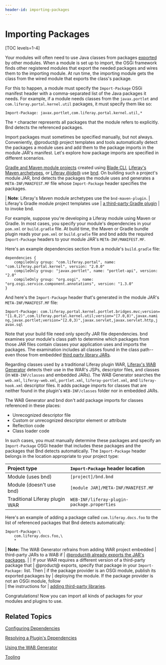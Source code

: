 ```yaml
---
header-id: importing-packages
---
```


# Importing Packages

[TOC levels=1-4]

Your modules will often need to use Java classes from packages
[exported](/docs/7-0/tutorials/-/knowledge_base/t/exporting-packages) by other
modules. When a module is set up to import, the OSGi framework finds other
registered modules that export the needed packages and wires them to the
importing module. At run time, the importing module gets the class from the
wired module that exports the class's package. 

For this to happen, a module must specify the `Import-Package` OSGi manifest
header with a comma-separated list of the Java packages it needs. For example,
if a module needs classes from the `javax.portlet` and
`com.liferay.portal.kernel.util` packages, it must specify them like so:

    Import-Package: javax.portlet,com.liferay.portal.kernel.util,*

The `*` character represents all packages that the module refers to explicitly. Bnd detects the referenced packages.
 
Import packages must sometimes be specified manually, but not always.
Conveniently, @product@ project templates and tools automatically detect the
packages a module uses and add them to the package imports in the module JAR's
manifest. Let's explore how package imports are specified in different
scenarios.

[Gradle and Maven module projects](/docs/7-0/reference/-/knowledge_base/r/project-templates)
created using
[Blade CLI](/docs/7-0/tutorials/-/knowledge_base/t/blade-cli),
[Liferay's Maven archetypes](/docs/7-0/tutorials/-/knowledge_base/t/maven),
or
[Liferay @ide@](/docs/7-0/tutorials/-/knowledge_base/t/liferay-ide)
use
[bnd](http://bnd.bndtools.org/).
On building such a project's module JAR, bnd detects the packages the module
uses and generates a `META-INF/MANIFEST.MF` file whose `Import-Package` header
specifies the packages. 

| **Note**: Liferay's Maven module archetypes use the `bnd-maven-plugin`.
| Liferay's Gradle module project templates use
| [a third-party Gradle plugin](https://github.com/TomDmitriev/gradle-bundle-plugin)
| to invoke bnd.

For example, suppose you're developing a Liferay module using Maven or Gradle.
In most cases, you specify your module's dependencies in your `pom.xml` or
`build.gradle` file. At build time, the Maven or Gradle bundle plugin reads your
`pom.xml` or `build.gradle` file and bnd adds the required `Import-Package`
headers to your module JAR's `META-INF/MANIFEST.MF`. 

Here's an example dependencies section from a module's `build.gradle` file:

    dependencies {
        compileOnly group: "com.liferay.portal", name: "com.liferay.portal.kernel", version: "2.0.0"
        compileOnly group: "javax.portlet", name: "portlet-api", version: "2.0"
        compileOnly group: "org.osgi", name: "org.osgi.service.component.annotations", version: "1.3.0"
    }

And here's the `Import-Package` header that's generated in the module JAR's
`META-INF/MANIFEST.MF` file:

    Import-Package: com.liferay.portal.kernel.portlet.bridges.mvc;version=
    "[1.0,2)",com.liferay.portal.kernel.util;version="[7.0,8)",javax.nami
    ng,javax.portlet;version="[2.0,3)",javax.servlet,javax.servlet.http,j
    avax.sql

Note that your build file need only specify JAR file dependencies. bnd examines
your module's class path to determine which packages from those JAR files
contain classes your application uses and imports the packages. The examination
includes all classes found in the class path--even those from embedded
[third party library JARs](/docs/7-0/tutorials/-/knowledge_base/t/adding-third-party-libraries-to-a-module). 

Regarding classes used by a traditional Liferay plugin WAR,
[Liferay's WAB Generator](/docs/7-0/tutorials/-/knowledge_base/t/using-the-wab-generator)
detects their use in the WAR's JSPs, descriptor files, and classes (in
`WEB-INF/classes` and embedded JARs). The WAB Generator searches the `web.xml`,
`liferay-web.xml`, `portlet.xml`, `liferay-portlet.xml`, and `liferay-hook.xml`
descriptor files. It adds package imports for classes that are neither found in
the plugin's `WEB-INF/classes` folder nor in embedded JARs. 

The WAB Generator and bnd don't add package imports for classes referenced in
these places:

-   Unrecognized descriptor file
-   Custom or unrecognized descriptor element or attribute
-   Reflection code
-   Class loader code

In such cases, you must manually determine these packages and specify an `Import-Package` OSGi header that includes these packages and the packages that Bnd detects automatically. The `Import-Package` header belongs in the location appropriate to your project type:

 Project type | `Import-Package` header location |
:----------- | :------------------------------- |
 Module (uses bnd)     | `[project]/bnd.bnd` |
 Module (doesn't use bnd) | `[module JAR]/META-INF/MANIFEST.MF` |
 Traditional Liferay plugin WAR | `WEB-INF/liferay-plugin-package.properties` |
 
Here's an example of adding a package called `com.liferay.docs.foo` to the list of referenced packages that Bnd detects automatically:

```
Import-Package:\
    com.liferay.docs.foo,\
    *
```

| **Note:** The WAB Generator refrains from adding WAR project embedded
| third-party JARs to a WAB if
| [@product@ already exports the JAR's packages](/docs/7-0/tutorials/-/knowledge_base/t/resolving-a-plugins-dependencies#understanding-excluded-jars).
| 
| If your WAR requires a different version of a third-party package that
| @product@ exports, specify that package in your `Import-Package:` list. Then 
| if the package provider is an OSGi module, publish its exported packages by
| deploying the module. If the package provider is not an OSGi module, follow  
| the instructions for
| [adding third-party libraries](/docs/7-0/tutorials/-/knowledge_base/t/adding-third-party-libraries-to-a-module). 

Congratulations! Now you can import all kinds of packages for your modules and
plugins to use.

## Related Topics

[Configuring Dependencies](/docs/7-0/tutorials/-/knowledge_base/t/configuring-dependencies)

[Resolving a Plugin's Dependencies](/docs/7-0/tutorials/-/knowledge_base/t/resolving-a-plugins-dependencies)

[Using the WAB Generator](/docs/7-0/tutorials/-/knowledge_base/t/using-the-wab-generator)

[Tooling](/docs/7-0/tutorials/-/knowledge_base/t/tooling)
